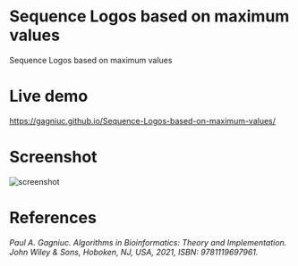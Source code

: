 # Sequence Logos based on maximum values
Sequence Logos based on maximum values

# Live demo
https://gagniuc.github.io/Sequence-Logos-based-on-maximum-values/

# Screenshot

![screenshot](https://github.com/Gagniuc/DNA-motif-sequences-to-Sequence-Logos/blob/main/Sequence%20Logos%20in%20JS.PNG)

# References

<i>Paul A. Gagniuc. Algorithms in Bioinformatics: Theory and Implementation. John Wiley & Sons, Hoboken, NJ, USA, 2021, ISBN: 9781119697961.</i>
